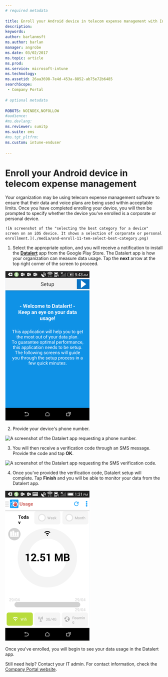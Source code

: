 ```yaml
---
# required metadata

title: Enroll your Android device in telecom expense management with Intune
description:
keywords:
author: barlanmsft
ms.author: barlan
manager: angrobe
ms.date: 03/02/2017
ms.topic: article
ms.prod:
ms.service: microsoft-intune
ms.technology:
ms.assetid: 26aa3698-7e4d-453a-8852-ab75e72b6485
searchScope:
 - Company Portal

# optional metadata

ROBOTS: NOINDEX,NOFOLLOW
#audience:
#ms.devlang:
ms.reviewer: sumitp
ms.suite: ems
#ms.tgt_pltfrm:
ms.custom: intune-enduser

---
```


# Enroll your Android device in telecom expense management

Your organization may be using telecom expense management software to ensure that their data and voice plans are being used within acceptable limits. Once you have completed enrolling your device, you will then be prompted to specify whether the device you've enrolled is a corporate or personal device.

	![A screenshot of the "selecting the best category for a device" screen on an iOS device. It shows a selection of corporate or personal enrollment.](./media/and-enroll-11-tem-select-best-category.png)

1. Select the appropriate option, and you will receive a notification to install the [__Datalert__](https://play.google.com/store/apps/details?id=fr.memobox.databox) app from the Google Play Store. The Datalert app is how your organization can measure data usage. Tap the __next__ arrow at the top right corner of the screen to proceed.

  ![A screenshot of the Datalert app welcome screen, which prompts you to move to the next screen after providing a brief explanation about how Datalert can get you the most out of your data plan.](./media/and-enroll-12-tem-datalert-setup.png)

2. Provide your device's phone number.

  ![A screenshot of the Datalert app requesting a phone number.](./media/and-enroll-13-tem-datalert-setup.png)

3. You will then receive a verification code through an SMS message. Provide the code and tap __OK__.

  ![A screenshot of the Datalert app requesting the SMS verification code.](.media/and-enroll-14-tem-datalert-sms-code.png)

4. Once you've provided the verification code, Datalert setup will complete. Tap __Finish__ and you will be able to monitor your data from the Datalert app.

  ![A screenshot of the Datalert app monitoring today's data usage.](./media/and-enroll-15-tem-datalert-monitoring-active.png)

Once you've enrolled, you will begin to see your data usage in the Datalert app.

Still need help? Contact your IT admin. For contact information, check the [Company Portal website](http://portal.manage.microsoft.com).
